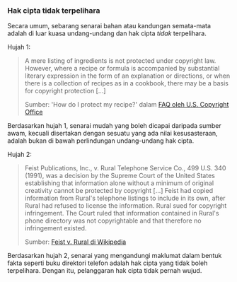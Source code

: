 ---
---

### Hak cipta tidak terpelihara

Secara umum, sebarang senarai bahan atau kandungan
semata-mata adalah di luar kuasa undang-undang dan hak cipta
*tidak* terpelihara.

Hujah 1:

> A mere listing of ingredients is not protected under
> copyright law. However, where a recipe or formula is
> accompanied by substantial literary expression in the form
> of an explanation or directions, or when there is a
> collection of recipes as in a cookbook, there may be a
> basis for copyright protection [...]
>
> Sumber: 'How do I protect my recipe?' dalam
> [FAQ oleh U.S. Copyright Office][faqc]

Berdasarkan hujah 1, senarai mudah yang boleh dicapai
daripada sumber awam, kecuali disertakan dengan sesuatu yang
ada nilai kesusasteraan, adalah bukan di bawah perlindungan
undang-undang hak cipta.

Hujah 2:

> Feist Publications, Inc., v. Rural Telephone Service Co.,
> 499 U.S. 340 (1991), was a decision by the Supreme Court
> of the United States establishing that information alone
> without a minimum of original creativity cannot be
> protected by copyright [...] Feist had copied information
> from Rural's telephone listings to include in its own,
> after Rural had refused to license the information. Rural
> sued for copyright infringement. The Court ruled that
> information contained in Rural's phone directory was not
> copyrightable and that therefore no infringement existed.
>
> Sumber: [Feist v. Rural di Wikipedia][wiki]

Berdasarkan hujah 2, senarai yang mengandungi maklumat dalam
bentuk fakta seperti buku direktori telefon adalah hak cipta
yang tidak boleh terpelihara. Dengan itu, pelanggaran hak
cipta tidak pernah wujud.


  [faqc]: https://www.copyright.gov/help/faq/faq-protect.html
  [wiki]: https://en.wikipedia.org/wiki/Feist_v._Rural
